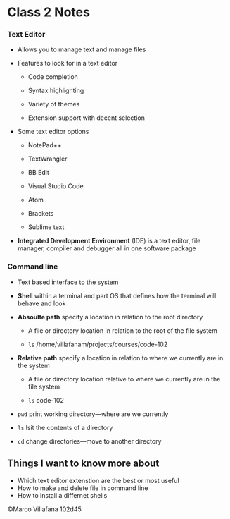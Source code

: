 # Class 2 Notes

### Text Editor

+ Allows you to manage text and manage files  

+ Features to look for in a text editor  

  + Code completion  

  + Syntax highlighting 

  + Variety of themes 

  + Extension support with decent selection  

+ Some text editor options 

  + NotePad++ 

  + TextWrangler 

  + BB Edit 

  + Visual Studio Code 

  + Atom 

  + Brackets 

  + Sublime text 

+ **Integrated Development Environment** (IDE) is a text editor, file manager, compiler and debugger all in one software package 

### Command line 

+ Text based interface to the system 

+ **Shell** within a terminal and part OS that defines how the terminal will behave and look 

+ **Absoulte path** specify a location in relation to the root directory 

  + A file or directory location in relation to the root of the file system 

  + `ls`  /home/villafanam/projects/courses/code-102 

+ **Relative path** specify a location in relation to where we currently are in the system 

  + A file or directory location relative to where we currently are in the file system 

  + `ls` code-102 

+ `pwd` print working directory—where are we currently 

+ `ls` lsit the contents of a directory  

+ `cd` change directories—move to another directory


## Things I want to know more about 

+ Which text editor extenstion are the best or most useful
+ How to make and delete file in command line
+ How to install a differnet shells


©Marco Villafana 102d45